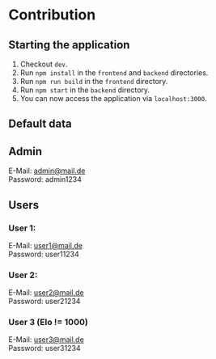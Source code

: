 # Contribution

## Starting the application

1. Checkout `dev`.
2. Run `npm install` in the `frontend` and `backend` directories.
3. Run `npm run build` in the `frontend` directory.
4. Run `npm start` in the `backend` directory.
5. You can now access the application via `localhost:3000`.

## Default data

## Admin

E-Mail: admin@mail.de  
Password: admin1234

## Users

### User 1:

E-Mail: user1@mail.de  
Password: user11234

### User 2:

E-Mail: user2@mail.de  
Password: user21234

### User 3 (Elo != 1000)

E-Mail: user3@mail.de  
Password: user31234